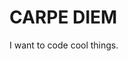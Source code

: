 <!DOCTYPE HTML>
<html>
  <body>
    <h1>CARPE DIEM</h1>
    <p>I want to code cool things.</p>
  </body>
</html>
